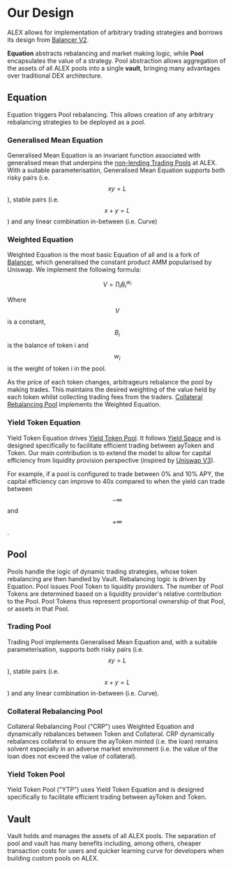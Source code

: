 # Our Design

ALEX allows for implementation of arbitrary trading strategies and borrows its design from [Balancer V2](https://docs.balancer.fi).

**Equation** abstracts rebalancing and market making logic, while **Pool** encapsulates the value of a strategy. Pool abstraction allows aggregation of the assets of all ALEX pools into a single **vault**, bringing many advantages over traditional DEX architecture.

## Equation

Equation triggers Pool rebalancing. This allows creation of any arbitrary rebalancing strategies to be deployed as a pool.

### Generalised Mean Equation

Generalised Mean Equation is an invariant function associated with generalised mean that underpins the [non-lending Trading Pools](trading-pool/) at ALEX. With a suitable parameterisation, Generalised Mean Equation supports both risky pairs (i.e. $$x y=L$$), stable pairs (i.e. $$x +y=L$$) and any linear combination in-between (i.e. Curve)

### Weighted Equation

Weighted Equation is the most basic Equation of all and is a fork of [Balancer](https://balancer.fi/whitepaper.pdf), which generalised the constant product AMM popularised by Uniswap. We implement the following formula:

$$
V=\prod_{i}B_{i}^{w_{i}}
$$

Where $$V$$is a constant, $$B_{i}$$ is the balance of token i and $$w_{i}$$ is the weight of token i in the pool.

As the price of each token changes, arbitrageurs rebalance the pool by making trades. This maintains the desired weighting of the value held by each token whilst collecting trading fees from the traders. [Collateral Rebalancing Pool](collateral-rebalancing-pool.md) implements the Weighted Equation.

### Yield Token Equation

Yield Token Equation drives [Yield Token Pool](automated-market-making-designed-for-lending-protocols.md). It follows [Yield Space](https://yield.is/YieldSpace.pdf) and is designed specifically to facilitate efficient trading between ayToken and Token. Our main contribution is to extend the model to allow for capital efficiency from liquidity provision perspective (inspired by [Uniswap V3](https://uniswap.org/whitepaper-v3.pdf)).

For example, if a pool is configured to trade between 0% and 10% APY, the capital efficiency can improve to 40x compared to when the yield can trade between $$-\infty$$ and $$+\infty$$.

## Pool

Pools handle the logic of dynamic trading strategies, whose token rebalancing are then handled by Vault. Rebalancing logic is driven by Equation. Pool issues Pool Token to liquidity providers. The number of Pool Tokens are determined based on a liquidity provider's relative contribution to the Pool. Pool Tokens thus represent proportional ownership of that Pool, or assets in that Pool.

### Trading Pool

Trading Pool implements Generalised Mean Equation and, with a suitable parameterisation, supports both risky pairs (i.e. $$x y=L$$), stable pairs (i.e. $$x +y=L$$) and any linear combination in-between (i.e. Curve).

### Collateral Rebalancing Pool

Collateral Rebalancing Pool ("CRP") uses Weighted Equation and dynamically rebalances between Token and Collateral. CRP dynamically rebalances collateral to ensure the ayToken minted (i.e. the loan) remains solvent especially in an adverse market environment (i.e. the value of the loan does not exceed the value of collateral).

### Yield Token Pool

Yield Token Pool ("YTP") uses Yield Token Equation and is designed specifically to facilitate efficient trading between ayToken and Token.

## Vault

Vault holds and manages the assets of all ALEX pools. The separation of pool and vault has many benefits including, among others, cheaper transaction costs for users and quicker learning curve for developers when building custom pools on ALEX.
